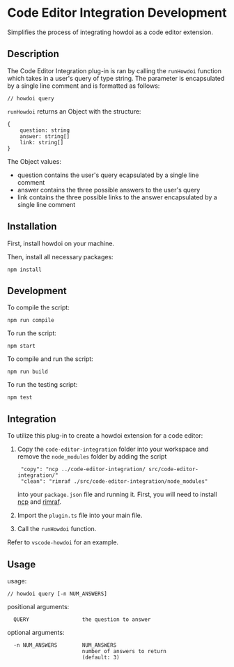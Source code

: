 # Code Editor Integration Development

Simplifies the process of integrating howdoi as a code editor extension.

## Description

The Code Editor Integration plug-in is ran by calling the `runHowdoi` function which takes in a user's query of type string. The parameter is encapsulated by a single line comment and is formatted as follows:

    // howdoi query

`runHowdoi` returns an Object with the structure:

    {
        question: string
        answer: string[]
        link: string[] 
    }

The Object values:
* question contains the user's query ecapsulated by a single line comment
* answer contains the three possible answers to the user's query 
* link contains the three possible links to the answer encapsulated by a single line comment


## Installation

First, install howdoi on your machine.

Then, install all necessary packages:

    npm install

## Development

To compile the script:

    npm run compile

To run the script:

    npm start

To compile and run the script:

    npm run build

To run the testing script:

    npm test

## Integration

To utilize this plug-in to create a howdoi extension for a code editor: 

1. Copy the `code-editor-integration` folder into your workspace and remove the `node_modules` folder by adding the script
    
        "copy": "ncp ../code-editor-integration/ src/code-editor-integration/"
        "clean": "rimraf ./src/code-editor-integration/node_modules"
  
    into your `package.json` file and running it.
    First, you will need to install [ncp](https://www.npmjs.com/package/ncp) and [rimraf](https://www.npmjs.com/package/rimraf).

2. Import the `plugin.ts` file into your main file.
    
3. Call the `runHowdoi` function.

Refer to `vscode-howdoi` for an example.

## Usage

usage: 
    
    // howdoi query [-n NUM_ANSWERS]

positional arguments:

      QUERY                 the question to answer

optional arguments:

      -n NUM_ANSWERS        NUM_ANSWERS
                            number of answers to return
                            (default: 3)

